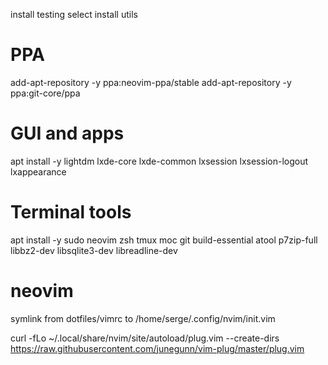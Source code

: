 install testing
select install utils

# PPA
add-apt-repository -y ppa:neovim-ppa/stable
add-apt-repository -y ppa:git-core/ppa

# GUI and apps
apt install -y lightdm lxde-core lxde-common lxsession lxsession-logout lxappearance

# Terminal tools
apt install -y sudo neovim zsh tmux moc git build-essential atool p7zip-full libbz2-dev libsqlite3-dev libreadline-dev

# neovim

symlink from dotfiles/vimrc to /home/serge/.config/nvim/init.vim

curl -fLo ~/.local/share/nvim/site/autoload/plug.vim --create-dirs \
    https://raw.githubusercontent.com/junegunn/vim-plug/master/plug.vim
